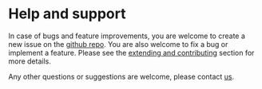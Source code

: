 # Help and support

In case of bugs and feature improvements, you are welcome to create a
new issue on the [github repo](https://github.com/ICAMS/calphy). You
are also welcome to fix a bug or implement a feature. Please see the
[extending and
contributing](extending)
section for more details.

Any other questions or suggestions are welcome, please contact
[us](mailto:s.menon@mpie.de).

